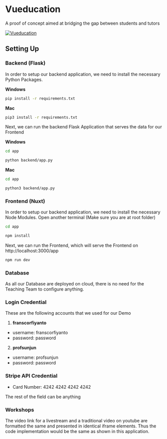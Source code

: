 # Vueducation

A proof of concept aimed at bridging the gap between students and tutors  
  
[![Vueducation](https://res.cloudinary.com/marcomontalbano/image/upload/v1627027783/video_to_markdown/images/youtube--vGXa3V94Zqw-c05b58ac6eb4c4700831b2b3070cd403.jpg)](https://youtu.be/vGXa3V94Zqw "Vueducation")
## Setting Up

### Backend (Flask)

In order to setup our backend application, we need to install the necessary Python Packages.

**Windows** 
```bash
pip install -r requirements.txt
```

**Mac**
```bash
pip3 install -r requirements.txt
```

Next, we can run the backend Flask Application that serves the data for our Frontend

**Windows**
```bash
cd app

python backend/app.py
```

**Mac**
```bash
cd app

python3 backend/app.py
```

### Frontend (Nuxt)

In order to setup our backend application, we need to install the necessary Node Modules.
Open another terminal (Make sure you are at root folder)

```bash
cd app

npm install
```

Next, we can run the Frontend, which will serve the Frontend on http://localhost:3000/app

```bash
npm run dev
```

### Database

As all our Database are deployed on cloud, there is no need for the Teaching Team to configure anything.


### Login Credential

These are the following accounts that we used for our Demo

1. **franscorfiyanto**
* username: franscorfiyanto
* password: password

2. **profsunjun**
* username: profsunjun
* password: password

### Stripe API Credential

* Card Number: 4242 4242 4242 4242

The rest of the field can be anything

### Workshops
The video link for a livestream and a traditional video on youtube are formatted the same and presented in identical iframe elements.
Thus the code implementation would be the same as shown in this application.
